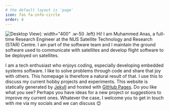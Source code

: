 ```yaml
---
# the default layout is 'page'
icon: fas fa-info-circle
order: 4
---
```


<!-- > Add Markdown syntax content to file `_tabs/about.md`{: .filepath } and it will show up on this page.
{: .prompt-tip } -->
![Desktop View](https://content.presspage.com/uploads/2580/63b296b5-5e3f-4a25-a6f8-0982a84a4daa/1920_starteamworkingonlumelite-4.jpg){: width="400" .w-50 .left}
Hi! I am Muhammed Anas, a full-time Research Engineer at the NUS Satellite Technology and Research (STAR) Centre. I am part of the software team and I maintain the ground software used to communicate with satellites and develop flight software to be deployed on satellites.

I am a tech enthusiast who enjoys coding, especially developing embedded systems software. I like to solve problems through code and share that joy with others. This homepage is therefore a natural result of that. I use this to discuss my current hobby projects and experiments. This website is statically generated by [Jekyll](https://jekyllrb.com/) and hosted with [GitHub Pages](https://pages.github.com/). Do you like what you see? Perhaps you have ideas for a new project or suggestions to improve my current ones. Whatever the case, I welcome you to get in touch with me via my socials and we can discuss 😊